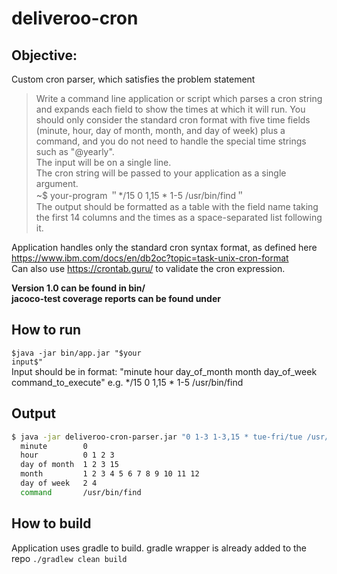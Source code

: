 # deliveroo-cron

## Objective: 
Custom cron parser, which satisfies the problem statement

>Write a command line application or script which parses a cron string and expands each field
>to show the times at which it will run.
>You should only consider the standard cron format with five time fields (minute, hour, day of
>month, month, and day of week) plus a command, and you do not need to handle the special
>time strings such as "@yearly".<br>
>The input will be on a single line.<br>
>The cron string will be passed to your application as a single argument.<br>
>~$ your-program ＂*/15 0 1,15 * 1-5 /usr/bin/find＂<br>
>The output should be formatted as a table with the field name taking the first 14 columns and
>the times as a space-separated list following it.

Application handles only the standard cron syntax format, as defined here https://www.ibm.com/docs/en/db2oc?topic=task-unix-cron-format <br>
Can also use https://crontab.guru/ to validate the cron expression.<br>

<p>
<b>
Version 1.0 can be found in bin/<br> 
jacoco-test coverage reports can be found under <br>
</b>
</p>

## How to run
<code>$java -jar bin/app.jar "$your input$" </code><br>
Input should be in format: "minute hour day_of_month month day_of_week command_to_execute" e.g. */15 0 1,15 * 1-5 /usr/bin/find

## Output
```bash
$ java -jar deliveroo-cron-parser.jar "0 1-3 1-3,15 * tue-fri/tue /usr/bin/find"
  minute        0
  hour          0 1 2 3
  day of month  1 2 3 15
  month         1 2 3 4 5 6 7 8 9 10 11 12
  day of week   2 4
  command       /usr/bin/find
```

## How to build
Application uses gradle to build. gradle wrapper is already added to the repo
<code>./gradlew clean build</code>
